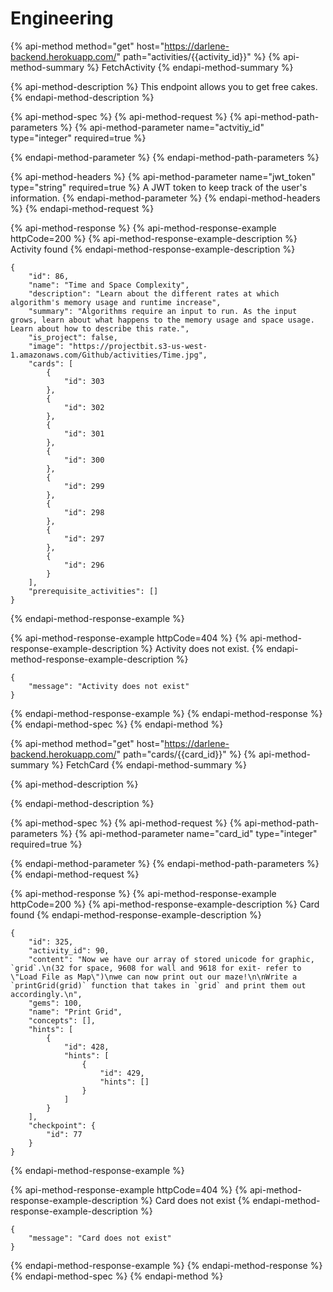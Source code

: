 # Engineering

{% api-method method="get" host="https://darlene-backend.herokuapp.com/" path="activities/{{activity\_id}}" %}
{% api-method-summary %}
FetchActivity
{% endapi-method-summary %}

{% api-method-description %}
This endpoint allows you to get free cakes.
{% endapi-method-description %}

{% api-method-spec %}
{% api-method-request %}
{% api-method-path-parameters %}
{% api-method-parameter name="actvitiy\_id" type="integer" required=true %}

{% endapi-method-parameter %}
{% endapi-method-path-parameters %}

{% api-method-headers %}
{% api-method-parameter name="jwt\_token" type="string" required=true %}
A JWT token to keep track of the user's information.
{% endapi-method-parameter %}
{% endapi-method-headers %}
{% endapi-method-request %}

{% api-method-response %}
{% api-method-response-example httpCode=200 %}
{% api-method-response-example-description %}
Activity found
{% endapi-method-response-example-description %}

```text
{
    "id": 86,
    "name": "Time and Space Complexity",
    "description": "Learn about the different rates at which algorithm's memory usage and runtime increase",
    "summary": "Algorithms require an input to run. As the input grows, learn about what happens to the memory usage and space usage. Learn about how to describe this rate.",
    "is_project": false,
    "image": "https://projectbit.s3-us-west-1.amazonaws.com/Github/activities/Time.jpg",
    "cards": [
        {
            "id": 303
        },
        {
            "id": 302
        },
        {
            "id": 301
        },
        {
            "id": 300
        },
        {
            "id": 299
        },
        {
            "id": 298
        },
        {
            "id": 297
        },
        {
            "id": 296
        }
    ],
    "prerequisite_activities": []
}
```
{% endapi-method-response-example %}

{% api-method-response-example httpCode=404 %}
{% api-method-response-example-description %}
Activity does not exist.
{% endapi-method-response-example-description %}

```text
{
    "message": "Activity does not exist"
}
```
{% endapi-method-response-example %}
{% endapi-method-response %}
{% endapi-method-spec %}
{% endapi-method %}

{% api-method method="get" host="https://darlene-backend.herokuapp.com/" path="cards/{{card\_id}}" %}
{% api-method-summary %}
FetchCard
{% endapi-method-summary %}

{% api-method-description %}

{% endapi-method-description %}

{% api-method-spec %}
{% api-method-request %}
{% api-method-path-parameters %}
{% api-method-parameter name="card\_id" type="integer" required=true %}

{% endapi-method-parameter %}
{% endapi-method-path-parameters %}
{% endapi-method-request %}

{% api-method-response %}
{% api-method-response-example httpCode=200 %}
{% api-method-response-example-description %}
Card found
{% endapi-method-response-example-description %}

```text
{
    "id": 325,
    "activity_id": 90,
    "content": "Now we have our array of stored unicode for graphic, `grid`.\n(32 for space, 9608 for wall and 9618 for exit- refer to \"Load File as Map\")\nwe can now print out our maze!\n\nWrite a `printGrid(grid)` function that takes in `grid` and print them out accordingly.\n",
    "gems": 100,
    "name": "Print Grid",
    "concepts": [],
    "hints": [
        {
            "id": 428,
            "hints": [
                {
                    "id": 429,
                    "hints": []
                }
            ]
        }
    ],
    "checkpoint": {
        "id": 77
    }
}
```
{% endapi-method-response-example %}

{% api-method-response-example httpCode=404 %}
{% api-method-response-example-description %}
Card does not exist
{% endapi-method-response-example-description %}

```text
{
    "message": "Card does not exist"
}
```
{% endapi-method-response-example %}
{% endapi-method-response %}
{% endapi-method-spec %}
{% endapi-method %}

